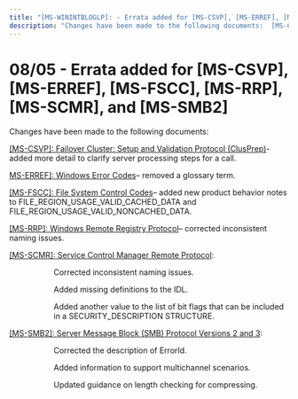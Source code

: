 ```yaml
---
title: "[MS-WININTBLOGLP]: - Errata added for [MS-CSVP], [MS-ERREF], [MS-FSCC], [MS-RRP], [MS-SCMR], and [MS-SMB2]"
description: "Changes have been made to the following documents:  [MS-CSVP]: Failover Cluster: Setup and Validation Protocol (ClusPrep)- added more detail to"
---
```


# 08/05 - Errata added for [MS-CSVP], [MS-ERREF], [MS-FSCC], [MS-RRP], [MS-SCMR], and [MS-SMB2]

<p> </p>
<p>Changes have been made to the following documents:</p>

<p><span><a href="/openspecs/windows_protocols/MS-WINERRATA/3a5aadd1-330f-46f6-af5f-a79fa711c3ae">[MS-CSVP]:
Failover Cluster: Setup and Validation Protocol (ClusPrep)</a></span>- added
more detail to clarify server processing steps for a call.</p>

<p><span><a href="/openspecs/windows_protocols/MS-WINERRATA/8c03f8cf-6f86-4080-aebc-73591b27899b">MS-ERREF]:
Windows Error Codes</a></span>– removed a glossary term.</p>

<p><span><a href="/openspecs/windows_protocols/MS-WINERRATA/47d52c31-2fa8-4992-91eb-7617117a2214">[MS-FSCC]:
File System Control Codes</a></span>– added new product behavior notes to
FILE_REGION_USAGE_VALID_CACHED_DATA and FILE_REGION_USAGE_VALID_NONCACHED_DATA.</p>

<p><span><a href="/openspecs/windows_protocols/MS-WINERRATA/b125caa1-1cc5-400a-9fe2-b0ed0155cd52">[MS-RRP]:
Windows Remote Registry Protocol</a></span>– corrected inconsistent naming
issues.</p>

<p><span><a href="/openspecs/windows_protocols/MS-WINERRATA/8f479518-dba5-445c-849b-940d7c6bcf5a">[MS-SCMR]:
Service Control Manager Remote Protocol</a></span>:</p>

<dl>
<dd>
<dl>
<dd>
<p>Corrected inconsistent naming
issues.</p>
</dd>
<dd>
<p>Added missing definitions to the
IDL.</p>
</dd>
<dd>
<p>Added another value to the list of
bit flags that can be included in a SECURITY_DESCRIPTION STRUCTURE.</p>
</dd></dl></dd></dl>





<p><span><a href="/openspecs/windows_protocols/MS-WINERRATA/2cdafcfa-ce51-426a-9678-630a505a1a35">[MS-SMB2]:
Server Message Block (SMB) Protocol Versions 2 and 3</a></span>:</p>

<dl>
<dd>
<dl>
<dd>
<p>Corrected the description of ErrorId.</p>
</dd>
<dd>
<p>Added information to support
multichannel scenarios.</p>
</dd>
<dd>
<p>Updated guidance on length checking
for compressing.</p>
</dd></dl></dd></dl>






                